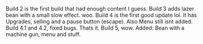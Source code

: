 Build 2 is the first build that had enough content I guess.
Build 3 adds lazer bean with a small slow effect. woo.
Build 4 is the first good update lol. It has Upgrades, selling and a pause button (escape). Also Menu still isnt added.
Build 4.1 and 4.2, fixed bugs. Thats it.
Build 5, wow. Added: Bean with a machine gun, menu and stuff.
